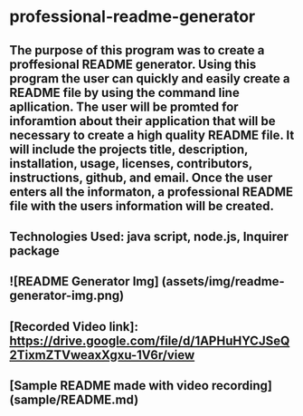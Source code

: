 # professional-readme-generator

## The purpose of this program was to create a proffesional README generator. Using this program the user can quickly and easily create a README file by using the command line apllication. The user will be promted for inforamtion about their application that will be necessary to create a high quality README file. It will include the projects title, description, installation, usage, licenses, contributors, instructions, github, and email. Once the user enters all the informaton, a professional README file with the users information will be created. 

## Technologies Used: java script, node.js, Inquirer package

## ![README Generator Img] (assets/img/readme-generator-img.png)

## [Recorded Video link]: https://drive.google.com/file/d/1APHuHYCJSeQ2TixmZTVweaxXgxu-1V6r/view

## [Sample README made with video recording] (sample/README.md)